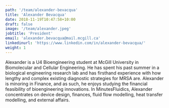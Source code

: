 ```yaml
---
path: '/team/alexander-bevacqua'
title: 'Alexander Bevacqua'
date: 2018-11-19T10:47:58+10:00
draft: false
image: '/team/alexander.jpeg'
jobtitle: 'President'
email: 'alexander.bevacqua@mail.mcgill.ca'
linkedinurl: 'https://www.linkedin.com/in/alexander-bevacqua/'
weight: 1
---
```


Alexander is a U4 Bioengineering student at McGill University in Biomolecular and Cellular Engineering. He has spent his past summer in a biological engineering research lab and has firsthand experience with how lengthy and complex existing diagnostic strategies for MRSA are. Alexander is minoring in Finance, and as such, he enjoys studying the financial feasibility of bioengineering innovations. In MinutesFluidics, Alexander concentrates on device design, finances, fluid flow modelling, heat transfer modelling, and external affairs. 

